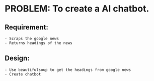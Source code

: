 # PROBLEM: To create a AI chatbot.

Requirement:
-----------
    - Scraps the google news
    - Returns headings of the news

Design:
------
    - Use beautifulsoup to get the headings from google news
    - Create chatbot

